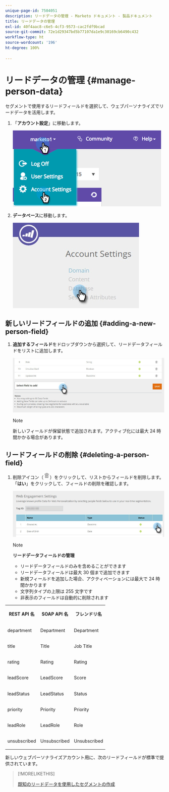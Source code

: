 ```yaml
---
unique-page-id: 7504051
description: リードデータの管理 - Marketo ドキュメント - 製品ドキュメント
title: リードデータの管理
exl-id: 40f4aac8-c6e5-4cf3-9573-cac2fdf9bcad
source-git-commit: 72e1d29347bd5b77107da1e9c30169cb6490c432
workflow-type: ht
source-wordcount: '196'
ht-degree: 100%

---
```


# リードデータの管理 {#manage-person-data}

セグメントで使用するリードフィールドを選択して、ウェブパーソナライズでリードデータを活用します。

1. 「**アカウント設定**」に移動します。

   ![](assets/image2015-5-7-15-3a17-3a23.png)

1. **データベース**&#x200B;に移動します。

   ![](assets/account-settings-dropdown-database.jpg)

## 新しいリードフィールドの追加 {#adding-a-new-person-field}

1. **追加するフィールド**&#x200B;をドロップダウンから選択して、リードデータフィールドをリストに追加します。

   ![](assets/add-a-person-field-hand.jpg)

   >[!NOTE]
   >
   >新しいフィールドが保留状態で追加されます。アクティブ化には最大 24 時間かかる場合があります。

## リードフィールドの削除 {#deleting-a-person-field}

1. 削除アイコン（![—](assets/image2015-3-24-13-3a45-3a56.png)）をクリックして、リストからフィールドを削除します。「**はい**」をクリックして、フィールドの削除を確認します。

   ![](assets/web-engagement-settings-delete.jpg)

   >[!NOTE]
   >
   >**リードデータフィールドの管理**
   >
   >* リードデータフィールドのみを含めることができます
   >* リードデータフィールドは最大 30 個まで追加できます
   >* 新規フィールドを追加した場合、アクティベーションには最大で 24 時間かかります
   >* 文字列タイプの上限は 255 文字です
   >* 非表示のフィールドは自動的に削除されます


<table> 
 <tbody> 
  <tr> 
   <th><p>REST API 名</p></th> 
   <th><p>SOAP API 名</p></th> 
   <th><p>フレンドリ名</p></th> 
  </tr> 
  <tr> 
   <td><p>department</p></td> 
   <td><p>Department</p></td> 
   <td><p>Department</p></td> 
  </tr> 
  <tr> 
   <td><p>title</p></td> 
   <td><p>Title</p></td> 
   <td><p>Job Title</p></td> 
  </tr> 
  <tr> 
   <td><p>rating</p></td> 
   <td><p>Rating</p></td> 
   <td><p>Rating</p></td> 
  </tr> 
  <tr> 
   <td><p>leadScore</p></td> 
   <td><p>LeadScore</p></td> 
   <td><p>Score</p></td> 
  </tr> 
  <tr> 
   <td><p>leadStatus</p></td> 
   <td><p>LeadStatus</p></td> 
   <td><p>Status</p></td> 
  </tr> 
  <tr> 
   <td><p>priority</p></td> 
   <td><p>Priority</p></td> 
   <td><p>Priority</p></td> 
  </tr> 
  <tr> 
   <td><p>leadRole</p></td> 
   <td><p>LeadRole</p></td> 
   <td><p>Role</p></td> 
  </tr> 
  <tr> 
   <td><p>unsubscribed</p></td> 
   <td><p>Unsubscribed</p></td> 
   <td><p>Unsubscribed</p></td> 
  </tr> 
 </tbody> 
</table>

新しいウェブパーソナライズアカウント用に、次のリードフィールドが標準で提供されています。

>[!MORELIKETHIS]
>
>[既知のリードデータを使用したセグメントの作成](/help/marketo/product-docs/web-personalization/using-web-segments/create-a-segment-using-known-person-data.md)
